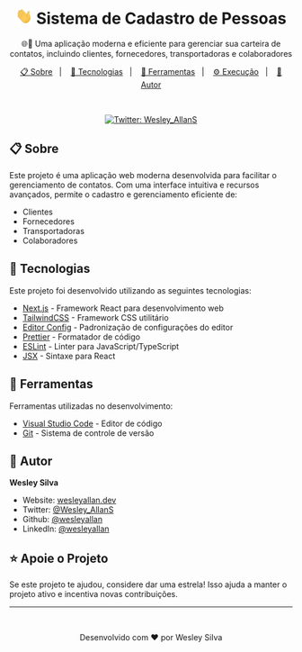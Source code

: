 <h1 align="center">
  <img src="./hi.gif" alt="Mão acenando" width="30px">
  Sistema de Cadastro de Pessoas
</h1>

<p align="center">
  🌐🚀 Uma aplicação moderna e eficiente para gerenciar sua carteira de contatos, incluindo clientes, fornecedores, transportadoras e colaboradores
</p>

<p align="center">
  <a href="#-sobre">📋 Sobre</a>&nbsp;&nbsp;&nbsp;|&nbsp;&nbsp;&nbsp;
  <a href="#-tecnologias">🚀 Tecnologias</a>&nbsp;&nbsp;&nbsp;|&nbsp;&nbsp;&nbsp;
  <a href="#-ferramentas">🔧 Ferramentas</a>&nbsp;&nbsp;&nbsp;|&nbsp;&nbsp;&nbsp;
  <a href="#-execução">⚙ Execução</a>&nbsp;&nbsp;&nbsp;|&nbsp;&nbsp;&nbsp;
  <a href="#-autor">👤 Autor</a>
</p>

<br />

<p align="center">
  <a href="https://twitter.com/Wesley_AllanS" target="_blank">
    <img alt="Twitter: Wesley_AllanS" src="https://img.shields.io/twitter/follow/Wesley_AllanS.svg?style=social" />
  </a>
</p>

## 📋 Sobre

Este projeto é uma aplicação web moderna desenvolvida para facilitar o gerenciamento de contatos. Com uma interface intuitiva e recursos avançados, permite o cadastro e gerenciamento eficiente de:

- Clientes
- Fornecedores
- Transportadoras
- Colaboradores

## 🚀 Tecnologias

Este projeto foi desenvolvido utilizando as seguintes tecnologias:

- [Next.js](https://nextjs.org/) - Framework React para desenvolvimento web
- [TailwindCSS](https://tailwindcss.com/) - Framework CSS utilitário
- [Editor Config](https://editorconfig.org/) - Padronização de configurações do editor
- [Prettier](https://prettier.io/) - Formatador de código
- [ESLint](https://eslint.org/) - Linter para JavaScript/TypeScript
- [JSX](https://reactjs.org/docs/introducing-jsx.html) - Sintaxe para React

## 🔧 Ferramentas

Ferramentas utilizadas no desenvolvimento:

- [Visual Studio Code](https://code.visualstudio.com/) - Editor de código
- [Git](https://git-scm.com/) - Sistema de controle de versão

## 👤 Autor

**Wesley Silva**

- Website: [wesleyallan.dev](https://wesleyallan.dev)
- Twitter: [@Wesley_AllanS](https://twitter.com/Wesley_AllanS)
- Github: [@wesleyallan](https://github.com/wesleyallan)
- LinkedIn: [@wesleyallan](https://linkedin.com/in/wesleyallan)

## ⭐️ Apoie o Projeto

Se este projeto te ajudou, considere dar uma estrela! Isso ajuda a manter o projeto ativo e incentiva novas contribuições.

---

<br/>
<p align="center">
  Desenvolvido com ❤️ por Wesley Silva
</p>
